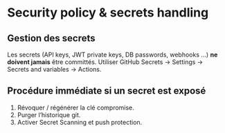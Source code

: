 # Security policy & secrets handling

## Gestion des secrets
Les secrets (API keys, JWT private keys, DB passwords, webhooks ...) **ne doivent jamais** être committés.
Utiliser GitHub Secrets → Settings → Secrets and variables → Actions.

## Procédure immédiate si un secret est exposé
1. Révoquer / régénérer la clé compromise.
2. Purger l’historique git.
3. Activer Secret Scanning et push protection.
